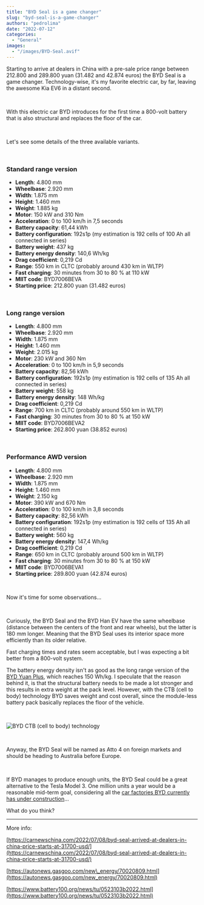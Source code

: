 ```yaml
---
title: "BYD Seal is a game changer"
slug: "byd-seal-is-a-game-changer"
authors: "pedrolima"
date: "2022-07-12"
categories:
  - "General"
images:
  - "/images/BYD-Seal.avif"
---
```


Starting to arrive at dealers in China with a pre-sale price range between 212.800 and 289.800 yuan (31.482 and 42.874 euros) the BYD Seal is a game changer. Technology-wise, it's my favorite electric car, by far, leaving the awesome Kia EV6 in a distant second.

 

With this electric car BYD introduces for the first time a 800-volt battery that is also structural and replaces the floor of the car.

 

Let's see some details of the three available variants.

 

### Standard range version

- **Length**: 4.800 mm
- **Wheelbase**: 2.920 mm
- **Width**: 1.875 mm
- **Height**: 1.460 mm
- **Weight**: 1.885 kg
- **Motor**: 150 kW and 310 Nm
- **Acceleration**: 0 to 100 km/h in 7,5 seconds
- **Battery capacity**: 61,44 kWh
- **Battery configuration**: 192s1p (my estimation is 192 cells of 100 Ah all connected in series)
- **Battery weight**: 437 kg
- **Battery energy density**: 140,6 Wh/kg
- **Drag coefficient**: 0,219 Cd
- **Range**: 550 km in CLTC (probably around 430 km in WLTP)
- **Fast charging**: 30 minutes from 30 to 80 % at 110 kW
- **MIIT code**: BYD7006BEVA
- **Starting price**: 212.800 yuan (31.482 euros)

 

### Long range version

- **Length**: 4.800 mm
- **Wheelbase**: 2.920 mm
- **Width**: 1.875 mm
- **Height**: 1.460 mm
- **Weight**: 2.015 kg
- **Motor**: 230 kW and 360 Nm
- **Acceleration**: 0 to 100 km/h in 5,9 seconds
- **Battery capacity**: 82,56 kWh
- **Battery configuration**: 192s1p (my estimation is 192 cells of 135 Ah all connected in series)
- **Battery weight**: 558 kg
- **Battery energy density**: 148 Wh/kg
- **Drag coefficient**: 0,219 Cd
- **Range**: 700 km in CLTC (probably around 550 km in WLTP)
- **Fast charging**: 30 minutes from 30 to 80 % at 150 kW
- **MIIT code**: BYD7006BEVA2
- **Starting price**: 262.800 yuan (38.852 euros)

 

### Performance AWD version

- **Length**: 4.800 mm
- **Wheelbase**: 2.920 mm
- **Width**: 1.875 mm
- **Height**: 1.460 mm
- **Weight**: 2.150 kg
- **Motor**: 390 kW and 670 Nm
- **Acceleration**: 0 to 100 km/h in 3,8 seconds
- **Battery capacity**: 82,56 kWh
- **Battery configuration**: 192s1p (my estimation is 192 cells of 135 Ah all connected in series)
- **Battery weight**: 560 kg
- **Battery energy density**: 147,4 Wh/kg
- **Drag coefficient**: 0,219 Cd
- **Range**: 650 km in CLTC (probably around 500 km in WLTP)
- **Fast charging**: 30 minutes from 30 to 80 % at 150 kW
- **MIIT code**: BYD7006BEVA1
- **Starting price**: 289.800 yuan (42.874 euros)

 

Now it's time for some observations...

 

Curiously, the BYD Seal and the BYD Han EV have the same wheelbase (distance between the centers of the front and rear wheels), but the latter is 180 mm longer. Meaning that the BYD Seal uses its interior space more efficiently than its older relative.

Fast charging times and rates seem acceptable, but I was expecting a bit better from a 800-volt system.

The battery energy density isn't as good as the long range version of the [BYD Yuan Plus](/2021/08/17/byd-yuan-plus-is-almost-ready-for-launch/), which reaches 150 Wh/kg. I speculate that the reason behind it, is that the structural battery needs to be made a lot stronger and this results in extra weight at the pack level. However, with the CTB (cell to body) technology BYD saves weight and cost overall, since the module-less battery pack basically replaces the floor of the vehicle.

 

![BYD CTB (cell to body) technology](images/BYD-CTB-cell-to-body-technology.avif)

 

Anyway, the BYD Seal will be named as Atto 4 on foreign markets and should be heading to Australia before Europe.

 

If BYD manages to produce enough units, the BYD Seal could be a great alternative to the Tesla Model 3. One million units a year would be a reasonable mid-term goal, considering all the [car factories BYD currently has under construction](/2022/04/08/byd-will-soon-start-production-in-a-new-factory/)...

What do you think?

---

More info:

[https://carnewschina.com/2022/07/08/byd-seal-arrived-at-dealers-in-china-price-starts-at-31700-usd/](https://carnewschina.com/2022/07/08/byd-seal-arrived-at-dealers-in-china-price-starts-at-31700-usd/)

[https://autonews.gasgoo.com/new\_energy/70020809.html](https://autonews.gasgoo.com/new_energy/70020809.html)

[https://www.battery100.org/news/tu/0523103b2022.html](https://www.battery100.org/news/tu/0523103b2022.html)
